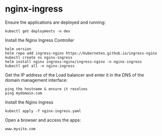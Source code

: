 # nginx-ingress

Ensure the applications are deployed and running:
```
kubectl get deployments -n dev
```

Install the Nginx Ingress Controller
```
helm version
helm repo add ingress-nginx https://kubernetes.github.io/ingress-nginx
kubectl create ns nginx-ingress
helm install nginx ingress-nginx/ingress-nginx -n nginx-ingress
kubectl get all -n nginx-ingress
```

Get the IP address of the Load balancer and enter it in the DNS of the domain management interface:
```
ping the hostname & ensure it resolves
ping mydomain.com
```


Install the Nginx Ingress 
```
kubectl apply -f nginx-ingress.yaml
```

Open a browser and access the apps:
```
www.mysite.com
```
